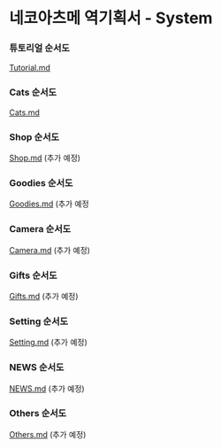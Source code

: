 # 네코아츠메 역기획서 - System

### 튜토리얼 순서도

[Tutorial.md](https://github.com/JaeWookLim/ReverseProposal_System/blob/master/Tutorial.md)


### Cats 순서도

[Cats.md](https://github.com/JaeWookLim/ReverseProposal_System/blob/master/Cats.md)


### Shop 순서도

[Shop.md]()
(추가 예정)


### Goodies 순서도

[Goodies.md]()
(추가 예정


### Camera 순서도

[Camera.md]()
(추가 예정)


### Gifts 순서도

[Gifts.md](https://github.com/JaeWookLim/ReverseProposal_System/blob/master/Gifts.md)
(추가 예정)


### Setting 순서도

[Setting.md]()
(추가 예정)


### NEWS 순서도

[NEWS.md]()
(추가 예정)


### Others 순서도

[Others.md]()
(추가 예정)
